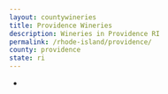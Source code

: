 ```yaml
---
layout: countywineries
title: Providence Wineries
description: Wineries in Providence RI
permalink: /rhode-island/providence/
county: providence
state: ri
---
```

-
